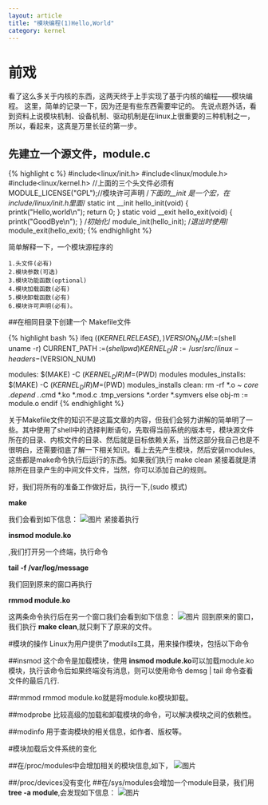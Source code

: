 ```yaml
---
layout: article
title: "模块编程(1)Hello,World"
category: kernel 
---
```

# 前戏
看了这么多关于内核的东西，这两天终于上手实现了基于内核的编程——模块编程。
这里，简单的记录一下，因为还是有些东西需要牢记的。
先说点题外话，看到资料上说模块机制、设备机制、驱动机制是在linux上很重要的三种机制之一，所以，看起来，这真是万里长征的第一步。

## 先建立一个源文件，module.c

{% highlight c %}
#include<linux/init.h>
#include<linux/module.h>
#include<linux/kernel.h>
//上面的三个头文件必须有
MODULE_LICENSE("GPL");//模块许可声明
/*下面的__init 是一个宏，在include/linux/init.h里面*/
static int __init hello_init(void)
{
	printk("Hello,world\n");
	return 0;
}
static void __exit hello_exit(void)
{
	printk("GoodBye\n");
}
/*初始化*/
module_init(hello_init);
/*退出时使用*/
module_exit(hello_exit);
{% endhighlight %}

简单解释一下，一个模块源程序的

	1.头文件(必有)
	2.模块参数(可选)
	3.模块功能函数(optional)
	4.模块加载函数(必有)
	5.模块卸载函数(必有)
	6.模块许可声明(必有)。

##在相同目录下创建一个 Makefile文件

{% highlight bash %}
ifeq ($(KERNELRELEASE),)
	VERSION_NUM :=$(shell uname -r)
    CURRENT_PATH :=$(shell pwd)
	KERNEL_DIR :=/usr/src/linux-headers-$(VERSION_NUM)

modules:
	$(MAKE) -C $(KERNEL_DIR) M=$(PWD) modules
modules_installs:
	$(MAKE) -C $(KERNEL_DIR) M=$(PWD) modules_installs
clean:
	rm -rf *.o *~ core .depend .*.cmd *.ko *.mod.c .tmp_versions *.order *.symvers
else
	obj-m := module.o
endif
{% endhighlight %}

关于Makefile文件的知识不是这篇文章的内容，但我们会努力讲解的简单明了一些。其中使用了shell中的选择判断语句，先取得当前系统的版本号，模块源文件所在的目录、内核文件的目录、然后就是目标依赖关系，当然这部分我自己也是不很明白，还需要彻底了解一下相关知识。看上去先产生模块，然后安装modules,这些都是make命令执行后运行的东西。如果我们执行 make clean 紧接着就是清除所在目录产生的中间文件文件，当然，你可以添加自己的规则。

好，我们将所有的准备工作做好后，执行一下,(sudo 模式)

__make__

我们会看到如下信息：
![图片](http://yuzibo.qiniudn.com/2014-11-06-makeafter.png)
紧接着执行

__insmod module.ko__

,我们打开另一个终端，执行命令

__tail -f /var/log/message__

我们回到原来的窗口再执行

__rmmod module.ko__

这两条命令执行后在另一个窗口我们会看到如下信息：
![图片](http://yuzibo.qiniudn.com/2014-11-06-modulesofresult.png)
回到原来的窗口，我们执行 __make clean__,就只剩下了原来的文件。

#模块的操作
Linux为用户提供了modutils工具，用来操作模块，包括以下命令

##insmod
这个命令是加载模块，使用 <strong>insmod module.ko</strong>可以加载module.ko模块，执行该命令后如果终端没有消息，则可以使用命令 demsg | tail 命令查看文件的最后几行.

##rmmod
rmmod module.ko就是将module.ko模块卸载。

##modprobe
比较高级的加载和卸载模块的命令，可以解决模块之间的依赖性。

##modinfo
用于查询模块的相关信息，如作者、版权等。

#模块加载后文件系统的变化

##在/proc/modules中会增加相关的模块信息,如下，
![图片](http://yuzibo.qiniudn.com/2014-11-06-proc-module.png)

##/proc/devices没有变化
##在/sys/modules会增加一个module目录，我们用 __tree -a module__,会发现如下信息：
![图片](http://yuzibo.qiniudn.com/2014-11-06-treeforsysmodule.png)
